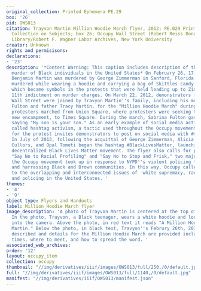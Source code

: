 ```yaml
---
original_collection: Printed Ephemera PE.29
box: '26'
pid: OWS013
citation: Trayvon Martin Million Hoodie March flyer, 2012; PE.029 Printed Ephemera
  Collection on Subjects; box 26; Occupy Wall Street (Robert Reiss Donation); Tamiment
  Library/Robert F. Wagner Labor Archives, New York University
creator: Unknown
rights and permisisons:
declarations:
- '23'
description: '*Content Warning: This caption includes description of the state sanctioned
  murder of Black individuals in the United States* On February 26, 17-year-old Travyon
  Benjamin Martin was murdered by George Zimmerman in Sanford, Florida. Trayvon was
  murdered while wearing a hoodie and carrying a bag of Skittles candy -- both of
  which became symbols in the protests that were held leading up to Zimmerman''s April
  11th indictment on murder charges. On March 22, 2012, demonstrators from Occupy
  Wall Street were joined by Travyon Martin''s family, including his mother Sabrina
  Fulton and father Tracy Martin, for the "Million Hoodie March" during which the
  protesters marched from Union Square, where protesters were seeking to set up a
  new encampment, to Times Square. During the march, Sabrina Fulton gave a speech
  saying "My son is your son." As an early example of social media activism, also
  called hashtag activism, a tactic used throughout the Occupy movement, the flyer
  for the protest invites demonstrators to post on social media with #millionhoodies.
  In July of 2013, following the acquittal of George Zimmerman, Alicia Garza, Patrisse
  Cullors, and Opal Tometi began the hashtag #BlackLivesMatter, launching the international,
  decentralized Black Lives Matter movement. The flyer also calls for protestors to
  "Say No to Racial Profiling" and "Say No to Stop and Frisk," two major issues that
  the Occupy movement took up in response to NYPD''s violent policing tactics of surveilling
  and harrassing Black and Brown communities. In this way, Occupy called attention
  to the overlapping and interconnected issues of  white supremacy, racialized violence,
  and policing in the United States. '
themes:
- '4'
- '9'
object type: Flyers and Handouts
label: Million Hoodie March flyer
image_description: 'A photo of Trayvon Martin is centered at the top of a white page.
  In the photo, Trayvon, a Black teenager, wears a white hoodie and looks directly
  into the camera. Above the photo, in red text it reads "A Million Hoodies for Trayvon
  Martin." Below the photo, in black text, Travyon''s Februry 26th, 2012 murder is
  described and details for the Million Hoodie March are provided including dates,
  times, where to meet, and how to spread the word. '
associated_web_archives:
order: '12'
layout: occupy_item
collection: occupy
thumbnail: "//img/derivatives/iiif/images/OWS013/full/250,/0/default.jpg"
full: "//img/derivatives/iiif/images/OWS013/full/1140,/0/default.jpg"
manifest: "//img/derivatives/iiif/OWS013/manifest.json"
---
```

